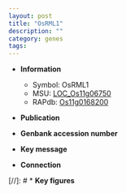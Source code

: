 ```yaml
---
layout: post
title: "OsRML1"
description: ""
category: genes
tags: 
---
```


* **Information**  
    + Symbol: OsRML1  
    + MSU: [LOC_Os11g06750](http://rice.uga.edu/cgi-bin/ORF_infopage.cgi?orf=LOC_Os11g06750)  
    + RAPdb: [Os11g0168200](http://rapdb.dna.affrc.go.jp/viewer/gbrowse_details/irgsp1?name=Os11g0168200)  

* **Publication**  

* **Genbank accession number**  

* **Key message**  

* **Connection**  

[//]: # * **Key figures**  


